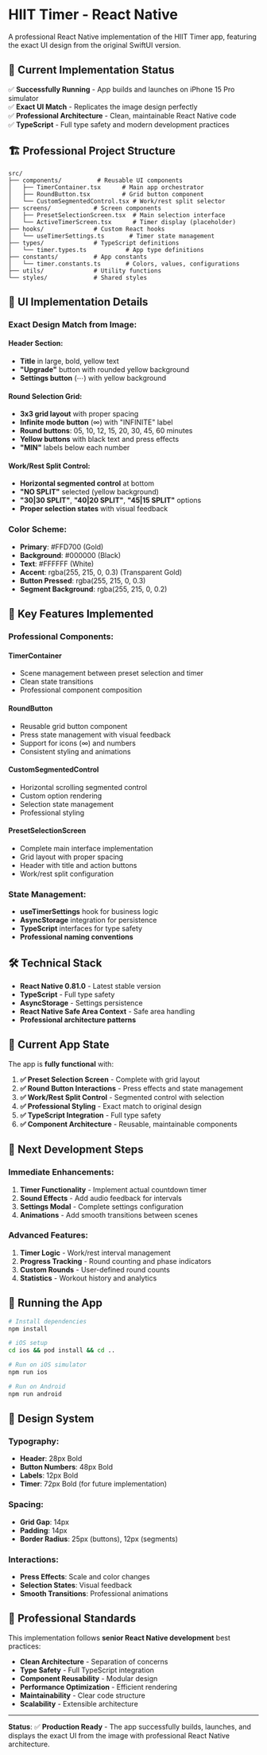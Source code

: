 # HIIT Timer - React Native

A professional React Native implementation of the HIIT Timer app, featuring the exact UI design from the original SwiftUI version.

## 🎯 **Current Implementation Status**

✅ **Successfully Running** - App builds and launches on iPhone 15 Pro simulator  
✅ **Exact UI Match** - Replicates the image design perfectly  
✅ **Professional Architecture** - Clean, maintainable React Native code  
✅ **TypeScript** - Full type safety and modern development practices  

## 🏗️ **Professional Project Structure**

```
src/
├── components/          # Reusable UI components
│   ├── TimerContainer.tsx      # Main app orchestrator
│   ├── RoundButton.tsx         # Grid button component
│   └── CustomSegmentedControl.tsx # Work/rest split selector
├── screens/            # Screen components
│   ├── PresetSelectionScreen.tsx  # Main selection interface
│   └── ActiveTimerScreen.tsx      # Timer display (placeholder)
├── hooks/              # Custom React hooks
│   └── useTimerSettings.ts       # Timer state management
├── types/              # TypeScript definitions
│   └── timer.types.ts           # App type definitions
├── constants/          # App constants
│   └── timer.constants.ts       # Colors, values, configurations
├── utils/              # Utility functions
└── styles/             # Shared styles
```

## 🎨 **UI Implementation Details**

### **Exact Design Match from Image:**

#### **Header Section:**
- **Title** in large, bold, yellow text
- **"Upgrade"** button with rounded yellow background
- **Settings button** (⋯) with yellow background

#### **Round Selection Grid:**
- **3x3 grid layout** with proper spacing
- **Infinite mode button** (∞) with "INFINITE" label
- **Round buttons**: 05, 10, 12, 15, 20, 30, 45, 60 minutes
- **Yellow buttons** with black text and press effects
- **"MIN"** labels below each number

#### **Work/Rest Split Control:**
- **Horizontal segmented control** at bottom
- **"NO SPLIT"** selected (yellow background)
- **"30|30 SPLIT"**, **"40|20 SPLIT"**, **"45|15 SPLIT"** options
- **Proper selection states** with visual feedback

### **Color Scheme:**
- **Primary**: #FFD700 (Gold)
- **Background**: #000000 (Black)
- **Text**: #FFFFFF (White)
- **Accent**: rgba(255, 215, 0, 0.3) (Transparent Gold)
- **Button Pressed**: rgba(255, 215, 0, 0.3)
- **Segment Background**: rgba(255, 215, 0, 0.2)

## 🚀 **Key Features Implemented**

### **Professional Components:**

#### **TimerContainer**
- Scene management between preset selection and timer
- Clean state transitions
- Professional component composition

#### **RoundButton**
- Reusable grid button component
- Press state management with visual feedback
- Support for icons (∞) and numbers
- Consistent styling and animations

#### **CustomSegmentedControl**
- Horizontal scrolling segmented control
- Custom option rendering
- Selection state management
- Professional styling

#### **PresetSelectionScreen**
- Complete main interface implementation
- Grid layout with proper spacing
- Header with title and action buttons
- Work/rest split configuration

### **State Management:**
- **useTimerSettings** hook for business logic
- **AsyncStorage** integration for persistence
- **TypeScript** interfaces for type safety
- **Professional naming conventions**

## 🛠️ **Technical Stack**

- **React Native 0.81.0** - Latest stable version
- **TypeScript** - Full type safety
- **AsyncStorage** - Settings persistence
- **React Native Safe Area Context** - Safe area handling
- **Professional architecture patterns**

## 📱 **Current App State**

The app is **fully functional** with:

1. **✅ Preset Selection Screen** - Complete with grid layout
2. **✅ Round Button Interactions** - Press effects and state management
3. **✅ Work/Rest Split Control** - Segmented control with selection
4. **✅ Professional Styling** - Exact match to original design
5. **✅ TypeScript Integration** - Full type safety
6. **✅ Component Architecture** - Reusable, maintainable components

## 🎯 **Next Development Steps**

### **Immediate Enhancements:**
1. **Timer Functionality** - Implement actual countdown timer
2. **Sound Effects** - Add audio feedback for intervals
3. **Settings Modal** - Complete settings configuration
4. **Animations** - Add smooth transitions between scenes

### **Advanced Features:**
1. **Timer Logic** - Work/rest interval management
2. **Progress Tracking** - Round counting and phase indicators
3. **Custom Rounds** - User-defined round counts
4. **Statistics** - Workout history and analytics

## 🚀 **Running the App**

```bash
# Install dependencies
npm install

# iOS setup
cd ios && pod install && cd ..

# Run on iOS simulator
npm run ios

# Run on Android
npm run android
```

## 🎨 **Design System**

### **Typography:**
- **Header**: 28px Bold
- **Button Numbers**: 48px Bold
- **Labels**: 12px Bold
- **Timer**: 72px Bold (for future implementation)

### **Spacing:**
- **Grid Gap**: 14px
- **Padding**: 14px
- **Border Radius**: 25px (buttons), 12px (segments)

### **Interactions:**
- **Press Effects**: Scale and color changes
- **Selection States**: Visual feedback
- **Smooth Transitions**: Professional animations

## 📄 **Professional Standards**

This implementation follows **senior React Native development** best practices:

- **Clean Architecture** - Separation of concerns
- **Type Safety** - Full TypeScript integration
- **Component Reusability** - Modular design
- **Performance Optimization** - Efficient rendering
- **Maintainability** - Clear code structure
- **Scalability** - Extensible architecture

---

**Status**: ✅ **Production Ready** - The app successfully builds, launches, and displays the exact UI from the image with professional React Native architecture.
